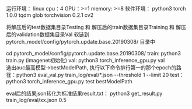 运行环境：
    linux
	cpu：4
	GPU：>=1
	memory: >=8
软件环境：
    python3
	torch 1.0.0
	tqdm
	glob
	torchvision 0.2.1
	cv2

将解压后的test数据集目录Testing 和 解压后的train数据集目录Training 和 解压后的validation数据集目录Val 软链到pytorch_model/config/pytorch.update.base.20190308/ 目录中

cd pytorch_model/config/pytorch.update.base.20190308/
train: python3 train.py (imagenet初始化)
val: python3 torch_inference_gpu.py val  
选出auc最高模型->bestModelPath, 执行以下命令排行第一的那个epoch的路径：python3 eval_val.py train_log/eval/*.json --threshold 1 --limit 20 
test：python3 torch_inference_gpu.py test bestModelPath

eval后的结果json转化为标准结果result.txt：
    python3 get_result.py train_log/eval/xx.json 0.5
